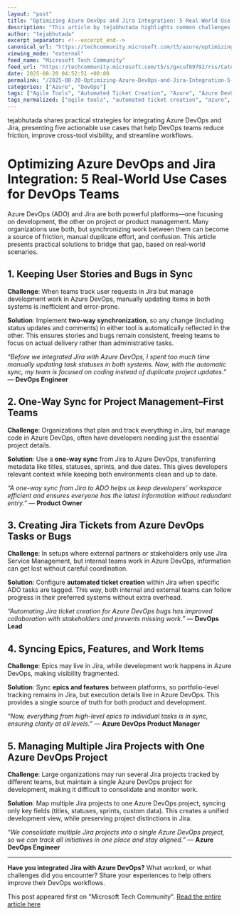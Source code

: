 ```yaml
---
layout: "post"
title: "Optimizing Azure DevOps and Jira Integration: 5 Real-World Use Cases for DevOps Teams"
description: "This article by tejabhutada highlights common challenges faced by DevOps teams using both Azure DevOps and Jira, and uncovers five practical use cases for streamlining integration between the two platforms. The guide covers synchronization strategies for work items, epics, and tickets, offering actionable solutions for reducing manual effort, improving transparency, and ensuring alignment between technical and product teams."
author: "tejabhutada"
excerpt_separator: <!--excerpt_end-->
canonical_url: "https://techcommunity.microsoft.com/t5/azure/optimizing-azure-devops-jira-integration-5-practical-use-cases/m-p/4445837#M22123"
viewing_mode: "external"
feed_name: "Microsoft Tech Community"
feed_url: "https://techcommunity.microsoft.com/t5/s/gxcuf89792/rss/Category?category.id=Azure"
date: 2025-08-20 04:52:51 +00:00
permalink: "/2025-08-20-Optimizing-Azure-DevOps-and-Jira-Integration-5-Real-World-Use-Cases-for-DevOps-Teams.html"
categories: ["Azure", "DevOps"]
tags: ["Agile Tools", "Automated Ticket Creation", "Azure", "Azure DevOps", "Community", "Cross Platform Workflow", "Development Teams", "DevOps", "DevOps Integration", "Epics", "Jira", "One Way Sync", "Portfolio Visibility", "Project Management", "Stakeholder Collaboration", "Two Way Sync", "Work Item Synchronization"]
tags_normalized: ["agile tools", "automated ticket creation", "azure", "azure devops", "community", "cross platform workflow", "development teams", "devops", "devops integration", "epics", "jira", "one way sync", "portfolio visibility", "project management", "stakeholder collaboration", "two way sync", "work item synchronization"]
---
```


tejabhutada shares practical strategies for integrating Azure DevOps and Jira, presenting five actionable use cases that help DevOps teams reduce friction, improve cross-tool visibility, and streamline workflows.<!--excerpt_end-->

# Optimizing Azure DevOps and Jira Integration: 5 Real-World Use Cases for DevOps Teams

Azure DevOps (ADO) and Jira are both powerful platforms—one focusing on development, the other on project or product management. Many organizations use both, but synchronizing work between them can become a source of friction, manual duplicate effort, and confusion. This article presents practical solutions to bridge that gap, based on real-world scenarios.

## 1. Keeping User Stories and Bugs in Sync

**Challenge**: When teams track user requests in Jira but manage development work in Azure DevOps, manually updating items in both systems is inefficient and error-prone.

**Solution**: Implement **two-way synchronization**, so any change (including status updates and comments) in either tool is automatically reflected in the other. This ensures stories and bugs remain consistent, freeing teams to focus on actual delivery rather than administrative tasks.

*“Before we integrated Jira with Azure DevOps, I spent too much time manually updating task statuses in both systems. Now, with the automatic sync, my team is focused on coding instead of duplicate project updates.”* — **DevOps Engineer**

## 2. One-Way Sync for Project Management–First Teams

**Challenge**: Organizations that plan and track everything in Jira, but manage code in Azure DevOps, often have developers needing just the essential project details.

**Solution**: Use a **one-way sync** from Jira to Azure DevOps, transferring metadata like titles, statuses, sprints, and due dates. This gives developers relevant context while keeping both environments clean and up to date.

*“A one-way sync from Jira to ADO helps us keep developers’ workspace efficient and ensures everyone has the latest information without redundant entry.”* — **Product Owner**

## 3. Creating Jira Tickets from Azure DevOps Tasks or Bugs

**Challenge**: In setups where external partners or stakeholders only use Jira Service Management, but internal teams work in Azure DevOps, information can get lost without careful coordination.

**Solution**: Configure **automated ticket creation** within Jira when specific ADO tasks are tagged. This way, both internal and external teams can follow progress in their preferred systems without extra overhead.

*“Automating Jira ticket creation for Azure DevOps bugs has improved collaboration with stakeholders and prevents missing work.”* — **DevOps Lead**

## 4. Syncing Epics, Features, and Work Items

**Challenge**: Epics may live in Jira, while development work happens in Azure DevOps, making visibility fragmented.

**Solution**: Sync **epics and features** between platforms, so portfolio-level tracking remains in Jira, but execution details live in Azure DevOps. This provides a single source of truth for both product and development.

*“Now, everything from high-level epics to individual tasks is in sync, ensuring clarity at all levels.”* — **Azure DevOps Product Manager**

## 5. Managing Multiple Jira Projects with One Azure DevOps Project

**Challenge**: Large organizations may run several Jira projects tracked by different teams, but maintain a single Azure DevOps project for development, making it difficult to consolidate and monitor work.

**Solution**: Map multiple Jira projects to one Azure DevOps project, syncing only key fields (titles, statuses, sprints, custom data). This creates a unified development view, while preserving project distinctions in Jira.

*“We consolidate multiple Jira projects into a single Azure DevOps project, so we can track all initiatives in one place and stay aligned.”* — **Azure DevOps Engineer**

---

**Have you integrated Jira with Azure DevOps?** What worked, or what challenges did you encounter? Share your experiences to help others improve their DevOps workflows.

This post appeared first on "Microsoft Tech Community". [Read the entire article here](https://techcommunity.microsoft.com/t5/azure/optimizing-azure-devops-jira-integration-5-practical-use-cases/m-p/4445837#M22123)
